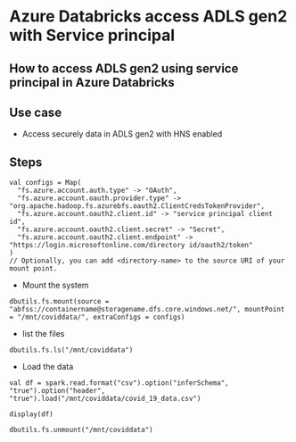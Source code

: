 # Azure Databricks access ADLS gen2 with Service principal

## How to access ADLS gen2 using service principal in Azure Databricks

## Use case

- Access securely data in ADLS gen2 with HNS enabled

## Steps

```
val configs = Map(
  "fs.azure.account.auth.type" -> "OAuth",
  "fs.azure.account.oauth.provider.type" -> "org.apache.hadoop.fs.azurebfs.oauth2.ClientCredsTokenProvider",
  "fs.azure.account.oauth2.client.id" -> "service principal client id",
  "fs.azure.account.oauth2.client.secret" -> "Secret",
  "fs.azure.account.oauth2.client.endpoint" -> "https://login.microsoftonline.com/directory id/oauth2/token"
)
// Optionally, you can add <directory-name> to the source URI of your mount point.
```

- Mount the system

```
dbutils.fs.mount(source = "abfss://containername@storagename.dfs.core.windows.net/", mountPoint = "/mnt/coviddata/", extraConfigs = configs)
```

- list the files

```
dbutils.fs.ls("/mnt/coviddata")
```

- Load the data

```
val df = spark.read.format("csv").option("inferSchema", "true").option("header", "true").load("/mnt/coviddata/covid_19_data.csv")
```

```
display(df)
```

```
dbutils.fs.unmount("/mnt/coviddata")
```